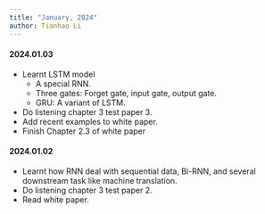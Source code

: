```yaml
---
title: "January, 2024"
author: Tianhao Li
---
```


#### 2024.01.03

- Learnt LSTM model
  - A special RNN.
  - Three gates: Forget gate, input gate, output gate.
  - GRU: A variant of LSTM. 
- Do listening chapter 3 test paper 3.
- Add recent examples to white paper.
- Finish Chapter 2.3 of white paper

#### 2024.01.02

- Learnt how RNN deal with sequential data, Bi-RNN, and several downstream task like machine translation.
- Do listening chapter 3 test paper 2.
- Read white paper.
